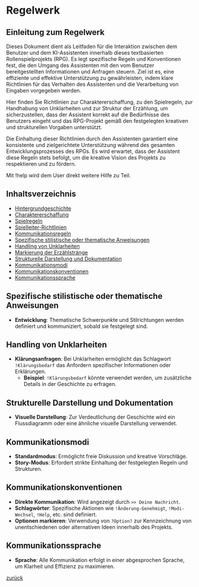 # Regelwerk

## Einleitung zum Regelwerk

Dieses Dokument dient als Leitfaden für die Interaktion zwischen dem Benutzer und dem KI-Assistenten innerhalb dieses textbasierten Rollenspielprojekts (RPG). Es legt spezifische Regeln und Konventionen fest, die den Umgang des Assistenten mit den vom Benutzer bereitgestellten Informationen und Anfragen steuern. Ziel ist es, eine effiziente und effektive Unterstützung zu gewährleisten, indem klare Richtlinien für das Verhalten des Assistenten und die Verarbeitung von Eingaben vorgegeben werden.

Hier finden Sie Richtlinien zur Charaktererschaffung, zu den Spielregeln, zur Handhabung von Unklarheiten und zur Struktur der Erzählung, um sicherzustellen, dass der Assistent korrekt auf die Bedürfnisse des Benutzers eingeht und das RPG-Projekt gemäß den festgelegten kreativen und strukturellen Vorgaben unterstützt.

Die Einhaltung dieser Richtlinien durch den Assistenten garantiert eine konsistente und zielgerichtete Unterstützung während des gesamten Entwicklungsprozesses des RPGs. Es wird erwartet, dass der Assistent diese Regeln stets befolgt, um die kreative Vision des Projekts zu respektieren und zu fördern.

Mit !help wird dem User direkt weitere Hilfe zu Teil.

## Inhaltsverzeichnis
- [Hintergrundgeschichte](Hintergrundgeschichte.md)
- [Charaktererschaffung](Charaktererschaffung.md)
- [Spielregeln](Spielregeln.md)
- [Spielleiter-Richtlinien](Spielleiter.md)
- [Kommunikationsregeln](Kommunikationsregeln.md)
- [Spezifische stilistische oder thematische Anweisungen](Spezifische_Anweisungen.md)
- [Handling von Unklarheiten](Handling_von_Unklarheiten.md)
- [Markierung der Erzählstränge](Markierung-der-Erzählstränge.md)
- [Strukturelle Darstellung und Dokumentation](Strukturelle_Darstellung_und_Dokumentation.md)
- [Kommunikationsmodi](Kommunikationsmodi.md)
- [Kommunikationskonventionen](Kommunikationskonventionen.md)
- [Kommunikationssprache](Kommunikationssprache.md)


## Spezifische stilistische oder thematische Anweisungen
- **Entwicklung**: Thematische Schwerpunkte und Stilrichtungen werden definiert und kommuniziert, sobald sie festgelegt sind.

## Handling von Unklarheiten
- **Klärungsanfragen**: Bei Unklarheiten ermöglicht das Schlagwort `!Klärungsbedarf` das Anfordern spezifischer Informationen oder Erklärungen.
  - **Beispiel**: `!Klärungsbedarf` könnte verwendet werden, um zusätzliche Details in der Geschichte zu erfragen.

## Strukturelle Darstellung und Dokumentation
- **Visuelle Darstellung**: Zur Verdeutlichung der Geschichte wird ein Flussdiagramm oder eine ähnliche visuelle Darstellung verwendet.

## Kommunikationsmodi
- **Standardmodus**: Ermöglicht freie Diskussion und kreative Vorschläge.
- **Story-Modus**: Erfordert strikte Einhaltung der festgelegten Regeln und Strukturen.

## Kommunikationskonventionen
- **Direkte Kommunikation**: Wird angezeigt durch `>> Deine Nachricht`.
- **Schlagwörter**: Spezifische Aktionen wie `!Änderung-Genehmigt`, `!Modi-Wechsel`, `!Help`, etc. sind definiert.
- **Optionen markieren**: Verwendung von `?Option?` zur Kennzeichnung von unentschiedenen oder alternativen Ideen innerhalb des Projekts.

## Kommunikationssprache
- **Sprache**: Alle Kommunikation erfolgt in einer abgesprochen Sprache, um Klarheit und Effizienz zu maximieren.


[zurück](../README.md)
